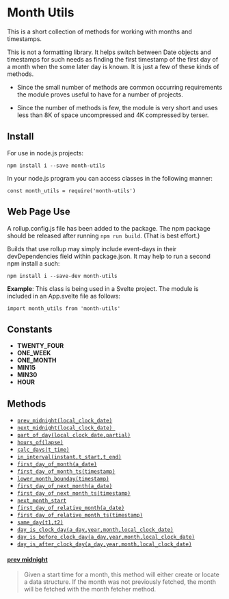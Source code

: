 # Month Utils

This is a short collection of methods for working with months and timestamps. 

This is not a formatting library. It helps switch between Date objects and timestamps for such needs as finding the first timestamp of the first day of a month when the some later day is known. It is just a few of these kinds of methods.

* Since the small number of methods are common occurring requirements the module proves useful to have for a number of projects. 

* Since the number of methods is few, the module is very short and uses less than 8K of space uncompressed and 4K compressed by terser.

## Install 

For use in node.js projects:

```
npm install i --save month-utils
```

In your node.js program you can access classes in the following manner:

```
const month_utils = require('month-utils')
```

## Web Page Use

A rollup.config.js file has been added to the package. The npm package should be released after running `npm run build`. (That is best effort.)

Builds that use rollup may simply include event-days in their devDependencies field within package.json. It may help to run a second npm install a such:

```
npm install i --save-dev month-utils
```

**Example**: This class is being used in a Svelte project. The module is included in an App.svelte file as follows:

```
import month_utils from 'month-utils'
```

## Constants


* **TWENTY_FOUR**
* **ONE_WEEK**
* **ONE_MONTH**
* **MIN15**
* **MIN30**
* **HOUR**


## Methods

* [`prev_midnight(local_clock_date)`](#prev-midnight)
* [`next_midnight(local_clock_date) `](#timeline-injest-month)
* [`part_of_day(local_clock_date,partial)`](#timeline-injest-month)
* [`hours_of(lapse)`](#timeline-injest-month)
* [`calc_days(t_time)`](#timeline-injest-month)
* [`in_interval(instant,t_start,t_end)`](#timeline-injest-month)
* [`first_day_of_month(a_date)`](#timeline-injest-month)
* [`first_day_of_month_ts(timestamp)`](#timeline-injest-month)
* [`lower_month_bounday(timestamp)`](#timeline-injest-month)
* [`first_day_of_next_month(a_date)`](#timeline-injest-month)
* [`first_day_of_next_month_ts(timestamp)`](#timeline-injest-month)
* [`next_month_start`](#timeline-injest-month)
* [`first_day_of_relative_month(a_date)`](#timeline-injest-month)
* [`first_day_of_relative_month_ts(timestamp)`](#timeline-injest-month)
* [`same_day(t1,t2)`](#timeline-injest-month)
* [`day_is_clock_day(a_day,year,month,local_clock_date)`](#timeline-injest-month)
* [`day_is_before_clock_day(a_day,year,month,local_clock_date)`](#timeline-injest-month)
* [`day_is_after_clock_day(a_day,year,month,local_clock_date)`](#timeline-injest-month)


#### <u>prev midnight </u>

> Given a start time for a month, this method will either create or locate a data structure. If the month was not previously fetched, the month will be fetched with the month fetcher method.

